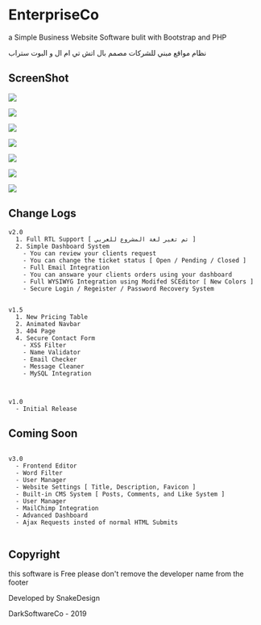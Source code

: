 # EnterpriseCo
a Simple Business Website Software bulit with Bootstrap and PHP

نظام مواقع مبني للشركات مصمم بال اتش تي ام ال و البوت ستراب 

## ScreenShot
![](https://2.top4top.net/p_1308xza0f1.png)

![](https://3.top4top.net/p_1308b7sq82.png)

![](https://4.top4top.net/p_1308n0e053.png)

![](https://5.top4top.net/p_1308s240m4.png)

![](https://6.top4top.net/p_1308lz4za5.png)

![](https://1.top4top.net/p_13081bhim6.png)

![](https://2.top4top.net/p_13086iqc27.png)

## Change Logs

```
v2.0
  1. Full RTL Support [ تم تغير لغة المشروع للعربي ]
  2. Simple Dashboard System
    - You can review your clients request
    - You can change the ticket status [ Open / Pending / Closed ]
    - Full Email Integration
    - You can answare your clients orders using your dashboard
    - Full WYSIWYG Integration using Modifed SCEditor [ New Colors ]
    - Secure Login / Regeister / Password Recovery System
    

v1.5
  1. New Pricing Table
  2. Animated Navbar
  3. 404 Page
  4. Secure Contact Form
    - XSS Filter
    - Name Validator
    - Email Checker
    - Message Cleaner
    - MySQL Integration
    
    
  
v1.0
  - Initial Release
```

## Coming Soon
```

v3.0
  - Frontend Editor
  - Word Filter
  - User Manager
  - Website Settings [ Title, Description, Favicon ]
  - Built-in CMS System [ Posts, Comments, and Like System ]
  - User Manager
  - MailChimp Integration
  - Advanced Dashboard
  - Ajax Requests insted of normal HTML Submits
  
```

## Copyright

this software is Free please don't remove the developer name from the footer

Developed by SnakeDesign

DarkSoftwareCo - 2019

